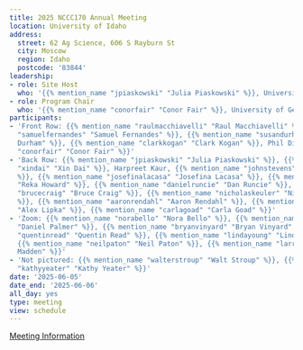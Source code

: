 ```yaml
---
title: 2025 NCCC170 Annual Meeting
location: University of Idaho
address:
  street: 62 Ag Science, 606 S Rayburn St
  city: Moscow
  region: Idaho
  postcode: '83844'
leadership:
- role: Site Host
  who: '{{% mention_name "jpiaskowski" "Julia Piaskowski" %}}, University of Idaho'
- role: Program Chair
  who: '{{% mention_name "conorfair" "Conor Fair" %}}, University of Georgia'
participants:
- 'Front Row: {{% mention_name "raulmacchiavelli" "Raul Macchiavelli" %}}, {{% mention_name
  "samuelfernandes" "Samuel Fernandes" %}}, {{% mention_name "susandurham" "Susan
  Durham" %}}, {{% mention_name "clarkkogan" "Clark Kogan" %}}, Phil Dixon, {{% mention_name
  "conorfair" "Conor Fair" %}}'
- 'Back Row: {{% mention_name "jpiaskowski" "Julia Piaskowski" %}}, {{% mention_name
  "xindai" "Xin Dai" %}}, Harpreet Kaur, {{% mention_name "johnstevens" "John Stevens"
  %}}, {{% mention_name "josefinalacasa" "Josefina Lacasa" %}}, {{% mention_name "rekahoward"
  "Reka Howard" %}}, {{% mention_name "danielruncie" "Dan Runcie" %}}, {{% mention_name
  "brucecraig" "Bruce Craig" %}}, {{% mention_name "nicholaskeuler" "Nick Keuler"
  %}}, {{% mention_name "aaronrendahl" "Aaron Rendahl" %}}, {{% mention_name "alipka"
  "Alex Lipka" %}}, {{% mention_name "carlagoad" "Carla Goad" %}}'
- 'Zoom: {{% mention_name "norabello" "Nora Bello" %}}, {{% mention_name "danielpalmer"
  "Daniel Palmer" %}}, {{% mention_name "bryanvinyard" "Bryan Vinyard" %}}, {{% mention_name
  "quentinread" "Quentin Read" %}}, {{% mention_name "lindayoung" "Linda Young" %}},
  {{% mention_name "neilpaton" "Neil Paton" %}}, {{% mention_name "larrymadden" "Larry
  Madden" %}}'
- 'Not pictured: {{% mention_name "walterstroup" "Walt Stroup" %}}, {{% mention_name
  "kathyyeater" "Kathy Yeater" %}}'
date: '2025-06-05'
date_end: '2025-06-06'
all_day: yes
type: meeting
view: schedule
---
```


[Meeting Information](about)

&nbsp;
